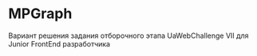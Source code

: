 # MPGraph

Вариант решения задания отборочного этапа UaWebChallenge VII для Junior FrontEnd разработчика